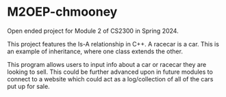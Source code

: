 # M2OEP-chmooney
Open ended project for Module 2 of CS2300 in Spring 2024.

This project features the Is-A relationship in C++. A racecar is a car. This is an example of inheritance, where one class extends the other.

This program allows users to input info about a car or racecar they are looking to sell. This could be further advanced upon in future modules to connect to a website which could act as a log/collection of all of the cars put up for sale.
